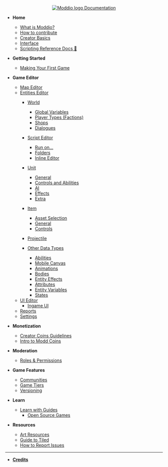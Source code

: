 <!-- docs/_sidebar.md -->

<center>
<a href="https://docs.modd.io">
  <img src="https://www.modd.io/_next/static/media/logo.08e05f95.svg" alt="Moddio logo" style="margin-right: auto;">
  Documentation
</a>
</center>


<!-- markdownlint-disable-next-line MD041 -->
* **Home**
  * [What is Moddio?](/)
  * [How to contribute](how-to-contribute.md)
  * [Creator Basics](/overview/overview.md)
  * [Interface](overview/interface.md)
  * [Scripting Reference Docs 🔗](https://www.modd.io/docs)

* **Getting Started**
  * [Making Your First Game](first-game/first-game-tutorial.md)

* **Game Editor**

  <!-- * [Navigating the Workspace](/) -->
  * [Map Editor](workspaces/map-editor.md)
  * [Entities Editor](using-scripts/entity-types/entity-types.md)
    * [World](using-scripts/world/world.md)
      * [Global Variables](using-scripts/world/global-variables.md)
      * [Player Types (Factions)](using-scripts/world/player-types.md)
      * [Shops](using-scripts/world/shops.md)
      * [Dialogues](using-scripts/world/dialogues.md)

    * [Script Editor](using-scripts/script-editor/script-editor.md)
      * [Run on...](using-scripts/script-editor/run-on.md)
      * [Folders](using-scripts/script-editor/folders.md)
      * [Inline Editor](using-scripts/script-editor/inline-editor.md)
  
    * [Unit](using-scripts/entity-types/unit.md)
      * [General](using-scripts/entity-types/unit?id=general)
      * [Controls and Abilities](using-scripts/entity-types/unit?id=controls-and-abilities)
      * [AI](using-scripts/entity-types/unit?id=ai)
      * [Effects](using-scripts/entity-types/unit?id=effects)      
      * [Extra](using-scripts/entity-types/unit?id=extra)
    * [Item](using-scripts/entity-types/item.md)
      * [Asset Selection](using-scripts/entity-types/item?id=asset-selection)
      * [General](using-scripts/entity-types/item?id=general)
      * [Controls](using-scripts/entity-types/item?id=controls)
    * [Projectile](using-scripts/entity-types/projectile.md)
    * [Other Data Types](using-scripts/animations/animations.md)
      * [Abilities](using-scripts/abilities/abilities.md)
      * [Mobile Canvas](using-scripts/abilities/MobileCanvas.md)
      * [Animations](using-scripts/animations/animations.md)
      * [Bodies](using-scripts/bodies/bodies.md)
      * [Entity Effects](using-scripts/entity-effects/entity-effects.md)
      * [Attributes](using-scripts/attributes/attributes.md)
      * [Entity Variables](using-scripts/entity-variables/entity-variables.md)
      * [States](using-scripts/states/states.md)
  * [UI Editor](workspaces/UI-editor.md)
      * [Ingame UI](UI/ingame-UI.md)
  * [Reports](workspaces/reports.md)
  * [Settings](workspaces/settings.md)

* **Monetization**
  * [Creator Coins Guidelines](monetization/creator-coin-guideline.md)
  * [Intro to Modd Coins](monetization/intro-to-coins.md)

* **Moderation**
  * [Roles & Permissions](moderation/roles.md)
 
* **Game Features**
  * [Communities](workspaces/communities.md)
  * [Game Tiers](workspaces/game-tiers.md)
  * [Versioning](workspaces/versioning.md)

* **Learn**
  * [Learn with Guides](guides/guides.md)
    * [Open Source Games](guides/open-source.md)

* **Resources**
  * [Art Resources](more-resources/art-links.md)
  * [Guide to Tiled](more-resources/tiled.md)
  * [How to Report Issues](more-resources/report-issues.md)

---

* **[Credits](credits.md)**
